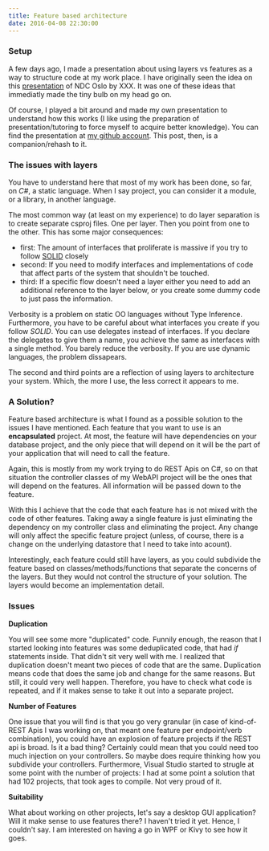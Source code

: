 ```yaml
---
title: Feature based architecture
date: 2016-04-08 22:30:00
---
```


### Setup

A few days ago, I made a presentation about using layers vs features as a way to structure code at my work place. I have originally seen the idea on this <a href="https://vimeo.com/131633177">presentation</a> of NDC Oslo by XXX. It was one of these ideas that immediatly made the tiny bulb on my head go on.

Of course, I played a bit around and made my own presentation to understand how this works (I like using the preparation of presentation/tutoring to force myself to acquire better knowledge). You can find the presentation at <a href="https://github.com/MiyamotoAkira/FeaturesVsLayers">my github account</a>. This post, then, is a companion/rehash to it.

### The issues with layers

You have to understand here that most of my work has been done, so far, on *C#*, a static language. When I say project, you can consider it a module, or a library, in another language.

The most common way (at least on my experience) to do layer separation is to create separate csproj files. One per layer. Then you point from one to the other. This has some major consequences: 

- first: The amount of interfaces that proliferate is massive if you try to follow <a href="https://en.wikipedia.org/wiki/SOLID_(object-oriented_design)">SOLID</a> closely
- second: If you need to modify interfaces and implementations of code that affect parts of the system that shouldn't be touched.
- third: If a specific flow doesn't need a layer either you need to add an additional reference to the layer below, or you create some dummy code to just pass the information.

Verbosity is a problem on static OO languages without Type Inference. Furthermore, you have to be careful about what interfaces you create if you follow *SOLID*. You can use delegates instead of interfaces. If you declare the delegates to give them a name, you achieve the same as interfaces with a single method. You barely reduce the verbosity. If you are use dynamic languages, the problem dissapears.

The second and third points are a reflection of using layers to architecture your system. Which, the more I use, the less correct it appears to me.

### A Solution?

Feature based architecture is what I found as a possible solution to the issues I have mentioned. Each feature that you want to use is an **encapsulated** project. At most, the feature will have dependencies on your database project, and the only piece that will depend on it will be the part of your application that will need to call the feature.

Again, this is mostly from my work trying to do REST Apis on C#, so on that situation the controller classes of my WebAPI project will be the ones that will depend on the features. All information will be passed down to the feature.

With this I achieve that the code that each feature has is not mixed with the code of other features. Taking away a single feature is just eliminating the dependency on my controller class and eliminating the project. Any change will only affect the specific feature project (unless, of course, there is a change on the underlying datastore that I need to take into acount).

Interestingly, each feature could still have layers, as you could subdivide the feature based on classes/methods/functions that separate the concerns of the layers. But they would not control the structure of your solution. The layers would become an implementation detail.

### Issues

**Duplication**

You will see some more "duplicated" code. Funnily enough, the reason that I started looking into features was some deduplicated code, that had *if* statements inside. That didn't sit very well with me. I realized that duplication doesn't meant two pieces of code that are the same. Duplication means code that does the same job and change for the same reasons. But still, it could very well happen. Therefore, you have to check what code is repeated, and if it makes sense to take it out into a separate project.

**Number of Features**

One issue that you will find is that you go very granular  (in case of kind-of-REST Apis I was working on, that meant one feature per endpoint/verb combination), you could have an explosion of feature projects if the REST api is broad. Is it a bad thing? Certainly could mean that you could need too much injection on your controllers. So maybe does require thinking how you subdivide your controllers. Furthermore, Visual Studio started to strugle at some point with the number of projects: I had at some point a solution that had 102 projects, that took ages to compile. Not very proud of it.

**Suitability**

What about working on other projects, let's say a desktop GUI application? Will it make sense to use features there? I haven't tried it yet. Hence, I couldn't say. I am interested on having a go in WPF or Kivy to see how it goes.
